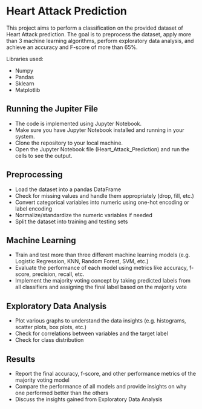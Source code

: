 # Heart Attack Prediction

This project aims to perform a classification on the provided dataset of Heart Attack prediction. The goal is to preprocess the dataset, apply more than 3 machine learning algorithms, perform exploratory data analysis, and achieve an accuracy and F-score of more than 65%. 

Libraries used:
- Numpy
- Pandas
- Sklearn
- Matplotlib

## Running the Jupiter File
- The code is implemented using Jupyter Notebook.
- Make sure you have Jupyter Notebook installed and running in your system.
- Clone the repository to your local machine.
- Open the Jupyter Notebook file (Heart_Attack_Prediction) and run the cells to see the output.

## Preprocessing
- Load the dataset into a pandas DataFrame
- Check for missing values and handle them appropriately (drop, fill, etc.)
- Convert categorical variables into numeric using one-hot encoding or label encoding
- Normalize/standardize the numeric variables if needed
- Split the dataset into training and testing sets

## Machine Learning
- Train and test more than three different machine learning models (e.g. Logistic Regression, KNN, Random Forest, SVM, etc.)
- Evaluate the performance of each model using metrics like accuracy, f-score, precision, recall, etc.
- Implement the majority voting concept by taking predicted labels from all classifiers and assigning the final label based on the majority vote

## Exploratory Data Analysis
- Plot various graphs to understand the data insights (e.g. histograms, scatter plots, box plots, etc.)
- Check for correlations between variables and the target label
- Check for class distribution

## Results
- Report the final accuracy, f-score, and other performance metrics of the majority voting model
- Compare the performance of all models and provide insights on why one performed better than the others
- Discuss the insights gained from Exploratory Data Analysis


